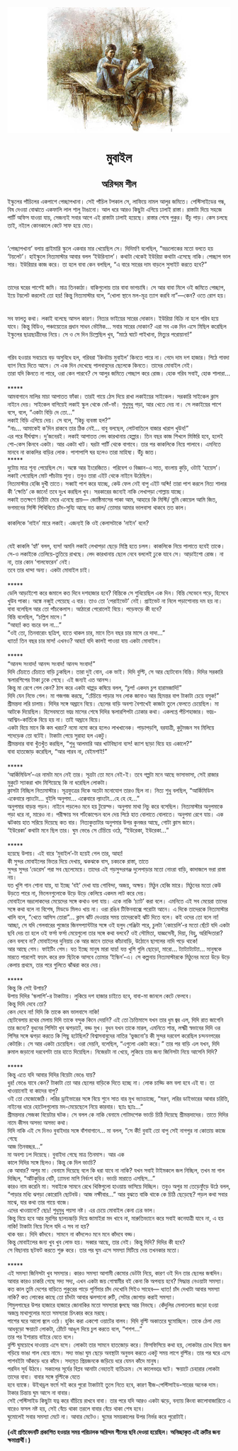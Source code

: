 <div align=center> <img src="../../metadata/images/rabibasariya/মুবাইল.jpg" align="center" ></div>
<h1 align=center>মুবাইল</h1>
<h2 align=center>অরিন্দম শীল</h2>
ইস্কুলের পাঁচিলের একপাশে পেচ্ছাপখানা। সেই পাঁচিল টপকাল সে, লাফিয়ে নামল আলুর জমিতে। পেস্টিসাইডের গন্ধ, বিষ দেওয়া বোঝাতে একফালি লাল শালু টাঙানো। আল ধরে আরও কিছুটা এগিয়ে ঢালাই রাস্তা। রাস্তাটা দিয়ে সহজে পার্টি অফিস যাওয়া যায়, সেজন্যই সবার আগে এই রাস্তাটা ঢালাই হয়েছে। রাস্তার শেষে পুকুর। উঁচু পাড়। কেস চলছে তাই, নইলে কোনকালে কেটে সাফ হয়ে যেত।<br> <br><br>
‘পেচ্ছাপখানা’ বলায় প্রাইমারি স্কুলে একবার মার খেয়েছিল সে। দিদিমণি বলেছিল, “ভদ্রলোকের মতো বলতে হয় ‘টয়লেট’। হাইস্কুলে নিত্যমাস্টার আবার বলল ‘ইউরিন্যাল’। কথাটা থেকেই ইউরিয়া কথাটা এসেছে নাকি। পেচ্ছাপ ভাল সার। ইউরিয়ার কাজ করে। তা হলে বাবা কেন বলছিল, “এ বারে সারের দাম বাড়লে সুসাইট করতে হবে?”<br> <br><br>
তাদের ঘরের পাশেই জমি। মাত্র তিনকাঠা। বাকিগুলোয় তার বাবা ভাগচাষি। সে আর বাবা মিলে ওই জমিতে পেচ্ছাপ, ইয়ে টয়লেট করলেই তো হয়! কিন্তু নিত্যমাস্টার বলে, “খোলা স্থানে মল-মূত্র ত্যাগ করবি না”—কেন? ওতে রোগ হয়।<br> <br><br>
সব ফালতু কথা। লকাই বলেছে আসল কারণ। নিত্যর ভাইয়ের সারের দোকান। ইউরিয়া বিক্রি না হলে গরিব হয়ে যাবে। কিন্তু বিডিও, পঞ্চায়েতের প্রধান সাধন ভৌমিক... সবার সারের দোকান? এরা সব এক দিন এসে মিছিল করেছিল ইস্কুলের ছাত্রছাত্রীদের নিয়ে। সে ও সে দিন চিল্লেছিল খুব, “মাঠে ঘাটে পাইখানা, মিত্যুর পরোয়ানা!”<br> <br><br>
গরিব হওয়ার সবচেয়ে বড় অসুবিধে হল, গরিবরা ‘কিনটাচ মুবাইল’ কিনতে পারে না। গেদে দাম দশ হাজার। পিঠে গাবদা ব্যাগ নিয়ে দিতে আসে। সে এক দিন দেখেছে পালবাবুদের ছেলেকে কিনতে। তাদের মোবাইল নেই।<br>
তারা যদি কিনতে না পারে, ওরা কেন পারবে? সে আলুর জমিতে পেচ্ছাপ করে রোজ। হোক গরিব সবাই, হোক শালারা...<br> <br>*****<br>
আমবাগানে মালির মাচা আপাতত ফাঁকা। তারই গায়ে ঠেস দিয়ে রাখা লকাইয়ের সাইকেল। সরকারি সাইকেল ক্লাস নাইনে দেয়। সাইকেল বাগিয়েই লকাই স্কুল থেকে ভোঁ-ভাঁ। শুধুমুধু পড়া, আর খেতে দেয় না। সে লকাইয়ের পাশে বসে, বলে, “একটা বিড়ি দে তো…”<br>
লকাই বিড়ি এগিয়ে দেয়। সে বলে, “কিচু ব্যবস্তা হল?”<br>
“নাঃ… আমাকেই ক’দিন রাকবে তার ঠিক নেই… বাবু বলছেল, লোটবাতিলে বাজার খারাপ খুউব!”<br>
এর পরে দীর্ঘশ্বাস। দু’জনেরই। লকাই আপাতত লেদ কারখানায় হেল্পার। তিন বছর কাজ শিখলে মিস্তিরি হবে, হলেই শো-কেস কিনবে একটা। আর একটা খাট। ঘরটা পার্টি থেকে বাগাবে। তার পর কাকলিকে নিয়ে পালাবে। এমনিতে মানবে না কাকলির বাড়ির লোক। পাশাপাশি ঘর হলেও তারা মাহিষ্য। উঁচু জাত।<br>
*****<br>
দুটোয় মাত্র শূন্য পেয়েছিল সে। অঙ্কে আর ইংরেজিতে। পরিবেশ ও বিজ্ঞান-এ সাত, বাংলায় কুড়ি, ওটাই ‘হায়েস’। লকাই পেয়েছিল মোট পাঁচটায় শূন্য। তবুও তারা এইট থেকে নাইনে উঠেছিল।<br>
নিত্যমাস্টার হেব্বি দুখী তাতে। সব্বাই পাশ করে যাচ্ছে, কেউ ফেল নেই বাপু এইট অব্দি! তারা পাশ করলে নিত্য শালার কী ‘ক্ষেতি’ কে জানে! তবে দুঃখ করছিল খুব। সরকারের জন্যেই নাকি লেখাপড়া গোল্লায় যাচ্ছে। <br>
লকাই ততক্ষণে চিঠিটা মেরে এনেছে প্রায়—  জোষ্ঠিমাসের পাকা আম, আহারে কি মিস্টি/ তুমি কোয়েল আমি জিত, ভগমানের সিস্টি পিথিবিতে চাঁদ-সুয্যি আছে  যত কাল/ তোমার আমার ভালবাসা থাকবে তত কাল।<br> <br>কাকলিকে ‘নাইন’ মারে লকাই। এজন্যই কি ওই কেলাসটাকে  ‘নাইন’ বলে?<br> <br><br>
যেই কাকলি ‘হ্যাঁ’ বলল, ব্যস! অমনি লকাই লেখাপড়া ছেড়ে মিস্ত্রি হতে চলল। কাকলিকে নিয়ে পালাতে হবেই তাকে। সে-ও লকাইকে তেলিয়ে-তুতিয়ে রাখছে। লেদ কারখানায় ছেলে নেবে বললেই ঢুকে যাবে সে। আড়াইশো রোজ। না না, তার কোন ‘গালফেরেন’ নেই। <br>
তবে তার ধান্দা অন্য। একটা মোবাইল চাই।<br> <br>*****<br>
ডেলি আড়াইশো করে জমালে কত দিনে দশহাজার হবে? বিন্তিকে সে শুধিয়েছিল এক দিন। বিন্তি সেভেনে পড়ে, হিসেবে খুউব পাকা। অঙ্কে নব্বুই পেয়েছে এ বার। তাও তো ‘পেরাইভেট’ নেই। প্রাইভেট না নিলে পড়াশোনায় দম হয় না। বাবা বলেছিল আর তো পাঁচকেলাস। আঠারো পেরোলেই বিয়ে। পড়েফড়ে কী হবে?<br>
বিন্তি বলেছিল, “চল্লিশ মাসে।”<br>
“আহা! কত বচরে বল না…”<br>
“ওই তো, তিনবারোং ছত্রিশ, হাতে থাকল চার, মানে তিন বছর চার মাসে রে দাদা…”<br>
ধ্যাত! তিন বছর চার মাস! এখনও? আহা! যদি কালই পাওয়া যায় একটা মোবাইল।<br> <br>*****<br>
“আনন্দ সংবাদ! আনন্দ সংবাদ! আনন্দ সংবাদ!” <br>
দিদি চেঁচাতে চেঁচাতে বাড়ি ঢুকছিল। তারা দুই বোন, এক ভাই। দিদি বুল্টি, সে আর ছোটবোন বিন্তি। দিদির সরকারি স্কলারশিপের টাকা ঢুকে গেছে। এই জন্যই এত আনন্দ। <br>
কিন্তু মা রেগে গেল কেন? ঠাস করে একটা থাপ্পড় কষিয়ে বলল, “চুপ! একদম চুপ হারামজাদি!” <br>
দিদি যেন নিভে গেল। মা গজগজ করছে, “চেঁচিয়ে পাড়ার সব লোক জানাও আর ছিমন্তর বাপ টাকাটা চেয়ে বসুক!”<br>
শ্রীমন্তদা লরি চালায়। দিদির সঙ্গে অঘ্রানে বিয়ে। ছেলের বাড়ি অবশ্য বৈশাখেই কাজটা তুলে ফেলতে চেয়েছিল। মা আটকে দিয়েছিল। হিসেবমতো ভাদ্র মাসের শেষে দিদির স্কলারশিপটা ঢোকার কথা। একলপ্তে পঁচিশহাজার। ভাদ্র-আশ্বিন-কার্তিকে বিয়ে হয় না। তাই অঘ্রানে বিয়ে।<br>
একটা বিয়ে মানে কি কম খরচা? নমো নমো করে হলেও লাখখানেক। পাড়াপড়শি, বরযাত্রী, কুটুমজন সব মিলিয়ে শদেড়েক তো বটেই। টাকাটা পেয়ে সুরাহা হল একটু।<br>
শ্রীমন্তদার বাবা খুঁতখুঁত করছিল, “শুধু আলমারি আর খাটবিছানা ব্যস! ক্যাশ ছাড়া বিয়ে হয় একালে?” <br>
বাবা হাতজোড় করেছিল, “আর পারব না, বেইমশাই!”<br> <br>*****<br>
‘আর্কিমিডিস’-এর নামটা মনে নেই তার। সূত্রটা তো মনে নেই-ই। তবে গল্পটা মনে আছে ভাসাভাসা, সেই রাজার মুকুটে স্যাকরা খাদ মিশিয়েছে কি না ধরেছিল লোকটা।<br>
ক্লাসটা নিচ্ছিল নিত্যমাস্টার। সূত্রফুত্রের দিকে অতটা মনোযোগ তারও ছিল না। নিত্য শুধু বলছিল, “আর্কিমিডিস একেবারে ল্যাংটো… বুইলি অনুপমা... এক্কেবারে ল্যাংটো...হে হে হে…”<br>
অনুপমার বাড়ন্ত গড়ন। নাইনে পড়লেও মনে হয় টুয়েল্ভ। অনুপমা মাথা নিচু করে বসেছিল। নিত্যমাস্টার অনুপমাকে পড়া ধরে না, মারেও না। পরীক্ষায় সব শর্টকোশ্চেন বলে দেয় পিঠে হাত বোলাতে বোলাতে। অনুপমা রেগে যায়। এক ঝটকায় হাত সরিয়ে দিয়েছে কত বার। নিত্যকুত্তাটার অনুপমার উপর কুনজর আছে, গোটা ক্লাস জানে। <br>
‘ইউরেকা’ কথাটা মনে ছিল তার। ঘুম ভেঙে সে চেঁচিয়ে ওঠে, “ইউরেকা, ইউরেকা…”<br> <br>*****<br>
হয়েছে উপায়। এই বারে ‘মুবাইল’-টা হয়েই গেল তার, আহা!<br>
কী সুন্দর মোবাইলের ভিতর দিয়ে দেখায়, ঝকঝকে বাস, চকচকে  রাস্তা, তাতে <br>
সুন্দর সুন্দর ‘ডেরেস’ পরা সব ছেলেমেয়ে। তাদের এই গড়সুন্দরগঞ্জ দুলেপাড়ার মতো নোংরা বাড়ি, কাদাজলে ভরা রাস্তা নয়।<br>
যত খুশি গান শোনা যায়, যা ইচ্ছে ‘বই’ দেখা যায় গোবিন্দা, অজয়, অক্ষয়। মিঠুন হেব্বি মারে। মিঠুনের মতো কেউ উড়তে পারে না, ভিলেনগুলোকে উড়ে উড়ে কেলিয়ে একদম লাট করে দেয়। <br>
মোবাইলে ভদ্রলোকদের মেয়েদের সঙ্গে কথাও বলা যায়। একে নাকি ‘চ্যাট’ করা বলে। এমনিতে এই সব মেয়েরা তাদের সঙ্গে কথা বলে না বিশেষ, মিডডে মিলও খায় না। ওরা রঙিন টিফিনবাক্সে পরোটা আনে। এ দিকে তাদেরকে নিত্যমাস্টার খালি বলে, “খেতে আসিস তোরা”... ক্লাস ঝাঁট দেওয়ার সময় তাদেরকেই ঝাঁট দিতে বলে। কই ওদের তো বলে না! <br>
আচ্ছা, সে যদি গেলবারের পুজোর জিনসপ্যান্টটার সঙ্গে ওই হলুদ গেঞ্জিটা পরে, চুলটা ‘কোয়েলি’-র মতো ছেঁটে যদি একটা ছবি দেয় তা হলে ওই ফর্সা ফর্সা মেয়েগুলো তার সঙ্গে কথা বলবে? ওই সৌমিতা, যাজ্ঞসেনী, দিয়া, বিহু, অরিন্দিতারা? কেন বলবে না? মোবাইলের দুনিয়ায় কে আর জানে তাদের কাঁচাবাড়ি, উঠোনে ছাগলের নাদি পড়ে থাকে!<br>
আর আছে গেম। ফাইটিং গেম। যত ইচ্ছে মানুষ মারা যায়! যত্ত খুশি গুলি ছোড়ো, মারো... ট্যাট্যাট্যাট্যা… মানুষকে মারতে পারলেই ফচাৎ করে রক্ত ছিটকে আসবে তোমার ‘ইস্কিন’-এ। সে কল্পনায় নিত্যমাস্টারকে মিঠুনের মতো উড়ে উড়ে কেলায় প্রথমে, তার পরে গুলিতে ঝাঁঝরা করে দেয়।<br> <br>*****<br>
কিন্তু কি সেই উপায়?<br>
উপায় দিদির ‘স্কলাশি’-র টাকাটায়। লুকিয়ে দশ হাজার চাইতে হবে, বাবা-মা জানলে কেটে ফেলবে। <br>
কিন্তু দিদি দেবে তো?<br>
কেন দেবে না! দিদি কি তাকে কম ভালবাসে নাকি! <br>
ছোটবেলায় রথের মেলায় দিদি তাকে বন্দুক কিনে দেয়নি? এই তো চৈত্তিমাসে যখন তার ধুম জ্বর এল, দিদি রাত জাগেনি তার জন্যে? বুধনের পিসিটা খুব ঝগড়াটে, বড্ড মুখ। বুধন যখন তাকে মারল, এমনিতে শান্ত, লক্ষ্মী স্বভাবের দিদি ওর পিসির সঙ্গে ঝগড়া করতে কি পিছু হটেছিল? বিশ্বাসবাবুদের নাতির ‘ভুজনো’য় কী সুন্দর দরবেশ করেছিল চন্দননগরের কেটারিং। সে আর একটা চেয়েছিল। ওরা দেয়নি, বলেছিল, “এগুলো একটা করে।” তার পর বাড়ি এল যখন, দিদি রুমাল জড়ানো দরবেশটা তার হাতে দিয়েছিল। নিজেরটা না খেয়ে, লুকিয়ে তার জন্য জিনিসটা নিয়ে আসেনি দিদি?<br> <br>*****<br>
কিন্তু এতে যদি আবার দিদির বিয়েটা ভেঙে যায়?<br>
ধুর! ভেঙে যাবে কেন? টাকাটা তো আর ছেলের বাড়িকে দিতে হচ্ছে না। লোক চাড্ডি কম বলা হবে এই যা। তা খাওয়ানোই বা কাদের বাপু?<br>
ওই তো মেজোজেঠি। লরির ড্রাইভারের সঙ্গে বিয়ে শুনে সাত বার মুখ ভ্যাংচাচ্ছে, “মরণ, লরির ডাইভারের আবার চরিত্তি, নাইনের ধারে হোটেলগুলোয় মদ-মেয়েছেলে নিয়ে কারবার। ছ্যাঃ ছ্যাঃ…” <br>
শ্রীমন্তদার সেজকা বিয়েটার ঘটক। সে বলল কে নাকি বেনামে গোটাদশেক ভাংচি চিঠি দিয়েছে শ্রীমন্তদাদের। তাতে দিদির নামে কীসব অসভ্য অসভ্য কথা। <br>
দিদি নাকি এই সে দিনও বুবাইদার সঙ্গে বাঁশবাগানে… মা বলল, “সে কী! বুবাই তো বাপু সেই নাগপুর না কোতায় কাজে গেছে <br>
আজ তিনবচ্ছর…”<br>
মা অবশ্য ঢপ দিয়েছে। বুবাইদা গেছে মাত্র তিনমাস। আর এক<br>
কালে দিদির সঙ্গে ছিলও। কিন্তু কে দিল ভাংচি?<br>
কে আবার? অপুর মা। বেনামে দিয়েছে বলে কি ধরা যাবে না নাকি? যখন সবাই টাইমকলে জল নিচ্ছিল, তখন মা গাল দিচ্ছিল, “আঁটকুড়ির বেটি, ঢ্যামনা মাগি নির্বংশ হবি। ভাংচি মারাতে এসছিস…” <br>
কারও নাম করেনি মা। সবাইকে সামনে রেখে খিস্তিগুলো হাওয়ায় ভাসিয়ে দিচ্ছিল। তবুও অপুর মা তেড়েফুঁড়ে উঠে বলল, “পাড়ার মধ্যি ঝগড়া কোরোনি ছোটবউ। আজ নক্ষীবার…” আর বুঝতে বাকি থাকে কে চিঠি ছেড়েছে? পড়ল কথা সবার মাঝে, যার কথা তার গায়ে বাজে।<br>
এদের খাওয়ানো? ছোঃ! শুধুমুধু পয়সা নষ্ট। এর চেয়ে মোবাইল কেনা ঢের ভাল। <br>
কিন্তু বিয়ে হবে আর মুরগির ছালচচ্চড়ি দিয়ে জামাইরা মদ খাবে না, মারুতিভ্যানে করে সবাই কনেযাত্রী যাবে না, এ হয় নাকি! টাকাটা নিয়ে নিলে যদি এ সব না হয়?<br>
থাক বরং। দিদি কাঁদবে। সামনে না কাঁদলেও মনে মনে কাঁদবে বড্ড।<br>
কিন্তু মোবাইলের জন্য খুব খুব লোভ হয়। সব্বার আছে, তার নেই। কিন্তু দিদি? দিদির কী হবে?<br>
সে বিছানায় ছটফট করতে শুরু করে। তার পর ঘুম এসে সমস্যা মিটিয়ে দেয় তখনকার মতো।<br> <br>*****<br>
এই সমস্যা জিনিসটা খুব সমস্যার। কারও সমস্যা আগামী কেমোর ডেটটা নিয়ে, কারণ ওই দিন তার ছেলের জন্মদিন। আবার কারও চাকরি গেছে সদ্য সদ্য, এখন একটা জয় গোস্বামীর বই কেনা কি অপব্যয় হবে? সিদ্ধান্ত নেওয়াটা সমস্যা। কত কাল তুমি দেশের বাড়িতে পুকুরের পাড়ে পূর্ণিমার চাঁদ দেখোনি সিইও সাহেব— ধ্যাত! চাঁদ দেখাটা আবার সমস্যা নাকি? কত লোকের কাছে তো চাঁদটা আবার ঝলসানো রুটি, সেটার জোগাড় করাই সমস্যা।<br>
শিমুলগাছের উপর হাজারে হাজারে জোনাকির মতো সমস্যারা জ্বলছে আর নিভছে। কেঁদুলির মেলাতলায় জড়ো হওয়া অজস্র মাথাগুলোর মতো সমস্যারা চিৎকার করে মরছে। <br>
পাশের ঘরে আলো জ্বলে ওঠে। হুকিং করা একশো ওয়াটের বালব। দিদি বুল্টি অকাতরে ঘুমোচ্ছিল। তাকে ঠেলা দেয় আধবুড়ো ক্ষয়াটে লোকটা, ঠোঁটে আঙুল দিয়ে চুপ করতে বলে, “শশশ...” <br>
তার পর ইশারায় বাইরে যেতে বলে।<br>
বুল্টি ঘুমচোখে দাওয়ায় এসে বসে। লোকটা তার সামনে হাতজোড় করে। ফিসফিসিয়ে কথা হয়, লোকটার চোখ দিয়ে জল গড়িয়ে ভাঙা গাল বেয়ে নামে। সদ্য ভাঙা ঘুম ছেড়ে অবস্থাটা অনুভব করতে একটু সময় লাগে বুল্টির। তার পর ঘরে এসে পাশবইটা আঁকড়ে ধরে কাঁদে। সদ্যমৃত প্রিয়জনকে জড়িয়ে ধরে যেমন কাঁদে মানুষ।<br>
পরদিন সূর্য উঠবে। সকালের সূর্যের বিপ্লব আনাটা নেহাতই ব্যতিক্রম। সে কালেভদ্রে ঘটে। ক্ষয়াটে চেহারার লোকটা তাদের বাবা। বাবার সঙ্গে বুল্টিকে যেতে <br>
হবে ব্যাঙ্কে। উইথড্রল ফর্মে সই করে পুরো টাকাটাই তুলে নিতে হবে, কারণ বীজ-পেস্টিসাইড-সারের অনেক দাম। টাকার চিন্তায় ঘুম আসে না বাবার।<br>
সেই পেস্টিসাইড কিছুটা যত্ন করে বাঁচিয়ে রাখবে বাবা। তার পরে যদি আরও একটা ঝড়ে, বন্যায় কিংবা কালোবাজারিতে এ বারেও ফসল নষ্ট হয়, সেই বেঁচে থাকা তরলে বাবার বেঁচে থাকা শেষ হবে।<br>
ঘুমোলেই সবার সমস্যা মেটে না। আবার মেটেও। ঘুমের সময়কালের উপর নির্ভর করে পুরোটাই।<br> <br><strong>(এই প্রতিবেদনটি প্রকাশিত হওয়ার সময় পরিচালক অরিন্দম শীলের ছবি দেওয়া হয়েছিল। অনিচ্ছাকৃত এই ত্রুটির জন্য ক্ষমাপ্রার্থী।)</strong>
